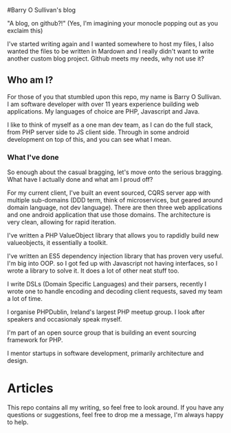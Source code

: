 #Barry O Sullivan's blog

"A blog, on github?!" (Yes, I'm imagining your monocle popping out as you exclaim this)

I've started writing again and I wanted somewhere to host my files, I also wanted the files to be written in Mardown and I really didn't want to write another custom blog project. Github meets my needs, why not use it?

## Who am I?
For those of you that stumbled upon this repo, my name is Barry O Sullivan. I am software developer with over 11 years experience building web applications. My languages of choice are PHP, Javascript and Java. 

I like to think of myself as a one man dev team, as I can do the full stack, from PHP server side to JS client side. Through in some android development on top of this, and you can see what I mean.

### What I've done
So enough about the casual bragging, let's move onto the serious bragging. What have I actually done and what am I proud off? 

For my current client, I've built an event sourced, CQRS server app with multiple sub-domains (DDD term, think of microservices, but geared around domain language, not dev language). There are then three web applications and one android application that use those domains. The architecture is very clean, allowing for rapid iteration. 

I've written a PHP ValueObject library that allows you to rapdidly build new valueobjects, it essentially a toolkit.

I've written an ES5 dependency injection library that has proven very useful. I'm big into OOP. so I got fed up with Javascript not having interfaces, so I wrote a library to solve it. It does a lot of other neat stuff too.

I write DSLs (Domain Specific Languages) and their parsers, recently I wrote one to handle encoding and decoding client requests, saved my team a lot of time.

I organise PHPDublin, Ireland's largest PHP meetup group. I look after speakers and occasionaly speak myself.

I'm part of an open source group that is building an event sourcing framework for PHP.

I mentor startups in software development, primarily architecture and design.

# Articles
This repo contains all my writing, so feel free to look around. If you have any questions or suggestions, feel free to drop me a message, I'm always happy to help.
